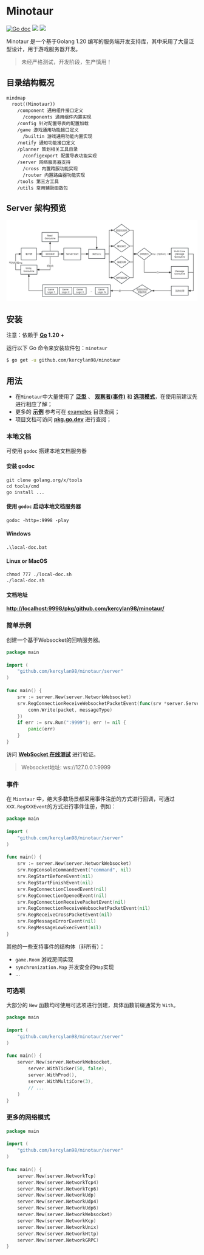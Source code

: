 # Minotaur

[![Go doc](https://img.shields.io/badge/go.dev-reference-brightgreen?logo=go&logoColor=white&style=flat)](https://pkg.go.dev/github.com/kercylan98/minotaur)
![](https://img.shields.io/badge/Email-kercylan@gmail.com-green.svg?style=flat)
![](https://komarev.com/ghpvc/?username=kercylan98)

Minotaur 是一个基于Golang 1.20 编写的服务端开发支持库，其中采用了大量泛型设计，用于游戏服务器开发。
> 未经严格测试，开发阶段，生产慎用！

## 目录结构概况
```mermaid
mindmap
  root((Minotaur))
    /component 通用组件接口定义
      /components 通用组件内置实现
    /config 针对配置导表的配置加载
    /game 游戏通用功能接口定义
      /builtin 游戏通用功能内置实现
    /notify 通知功能接口定义
    /planner 策划相关工具目录
      /configexport 配置导表功能实现
    /server 网络服务器支持
      /cross 内置跨服功能实现
      /router 内置路由器功能实现
    /tools 第三方工具
    /utils 常用辅助函数包
```

## Server 架构预览
![server-gdi.jpg](.github/images/server-gdi.jpg)

## 安装
注意：依赖于 **[Go](https://go.dev/) 1.20 +**

运行以下 Go 命令来安装软件包：`minotaur`
```sh
$ go get -u github.com/kercylan98/minotaur
```

## 用法
- 在`Minotaur`中大量使用了 **[泛型](https://go.dev/doc/tutorial/generics)** 、 **[观察者(事件)](https://www.runoob.com/design-pattern/observer-pattern.html)** 和 **[选项模式](https://juejin.cn/post/6844903729313873927)**，在使用前建议先进行相应了解；
- 更多的 **[示例](./examples)** 参考可在 [examples](./examples) 目录查阅；
- 项目文档可访问 **[pkg.go.dev](https://pkg.go.dev/github.com/kercylan98/minotaur)** 进行查阅；

### 本地文档
可使用 `godoc` 搭建本地文档服务器
#### 安装 godoc
```shell
git clone golang.org/x/tools
cd tools/cmd
go install ...
```
#### 使用 `godoc` 启动本地文档服务器
```shell
godoc -http=:9998 -play
```
#### Windows
```shell
.\local-doc.bat
```

#### Linux or MacOS
```shell
chmod 777 ./local-doc.sh
./local-doc.sh
```

#### 文档地址
**[http://localhost:9998/pkg/github.com/kercylan98/minotaur/](http://localhost:9998/pkg/github.com/kercylan98/minotaur/)**

### 简单示例
创建一个基于Websocket的回响服务器。
```go
package main

import (
	"github.com/kercylan98/minotaur/server"
)

func main() {
	srv := server.New(server.NetworkWebsocket)
	srv.RegConnectionReceiveWebsocketPacketEvent(func(srv *server.Server, conn *server.Conn, packet []byte, messageType int) {
		conn.Write(packet, messageType)
	})
	if err := srv.Run(":9999"); err != nil {
		panic(err)
	}
}
```
访问 **[WebSocket 在线测试](http://www.websocket-test.com/)** 进行验证。
> Websocket地址: ws://127.0.0.1:9999

### 事件
在 `Miontaur` 中，绝大多数场景都采用事件注册的方式进行回调，可通过`XXX.RegXXXEvent`的方式进行事件注册，例如：
```go
package main

import (
	"github.com/kercylan98/minotaur/server"
)

func main() {
	srv := server.New(server.NetworkWebsocket)
	srv.RegConsoleCommandEvent("command", nil)
	srv.RegStartBeforeEvent(nil)
	srv.RegStartFinishEvent(nil)
	srv.RegConnectionClosedEvent(nil)
	srv.RegConnectionOpenedEvent(nil)
	srv.RegConnectionReceivePacketEvent(nil)
	srv.RegConnectionReceiveWebsocketPacketEvent(nil)
	srv.RegReceiveCrossPacketEvent(nil)
	srv.RegMessageErrorEvent(nil)
	srv.RegMessageLowExecEvent(nil)
}
```
其他的一些支持事件的结构体（非所有）：
 - `game.Room` 游戏房间实现
 - `synchronization.Map` 并发安全的`Map`实现
 - ...
### 可选项
大部分的 `New` 函数均可使用可选项进行创建，具体函数前缀通常为 `With`。
```go
package main

import (
	"github.com/kercylan98/minotaur/server"
)

func main() {
	server.New(server.NetworkWebsocket, 
		server.WithTicker(50, false),
		server.WithProd(),
		server.WithMultiCore(3),
		// ...
	)
}
```
### 更多的网络模式
```go
package main

import (
	"github.com/kercylan98/minotaur/server"
)

func main() {
	server.New(server.NetworkTcp)
	server.New(server.NetworkTcp4)
	server.New(server.NetworkTcp6)
	server.New(server.NetworkUdp)
	server.New(server.NetworkUdp4)
	server.New(server.NetworkUdp6)
	server.New(server.NetworkWebsocket)
	server.New(server.NetworkKcp)
	server.New(server.NetworkUnix)
	server.New(server.NetworkHttp)
	server.New(server.NetworkGRPC)
}
```
 